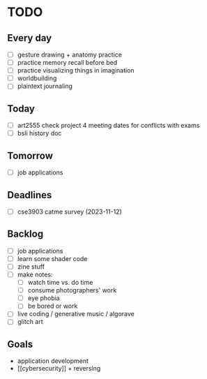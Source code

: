 # TODO

## Every day
- [ ] gesture drawing + anatomy practice
- [ ] practice memory recall before bed
- [ ] practice visualizing things in imagination
- [ ] worldbuilding
- [ ] plaintext journaling

## Today
- [ ] art2555 check project 4 meeting dates for conflicts with exams
- [ ] bsli history doc

## Tomorrow
- [ ] job applications

## Deadlines
- [ ] cse3903 catme survey (2023-11-12)

## Backlog
- [ ] job applications
- [ ] learn some shader code
- [ ] zine stuff
- [ ] make notes:
    - [ ] watch time vs. do time
    - [ ] consume photographers' work
    - [ ] eye phobia
    - [ ] be bored or work
- [ ] live coding / generative music / algorave
- [ ] glitch art

## Goals
- application development
- [[cybersecurity]] + reversing
